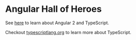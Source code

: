 # Angular Hall of Heroes
See [here](https://angular.io/docs/ts/latest/tutorial/toh-pt1.html) to learn about Angular 2 and TypeScript.

Checkout [typescriptlang.org](https://www.typescriptlang.org/) to learn more about TypeScript.